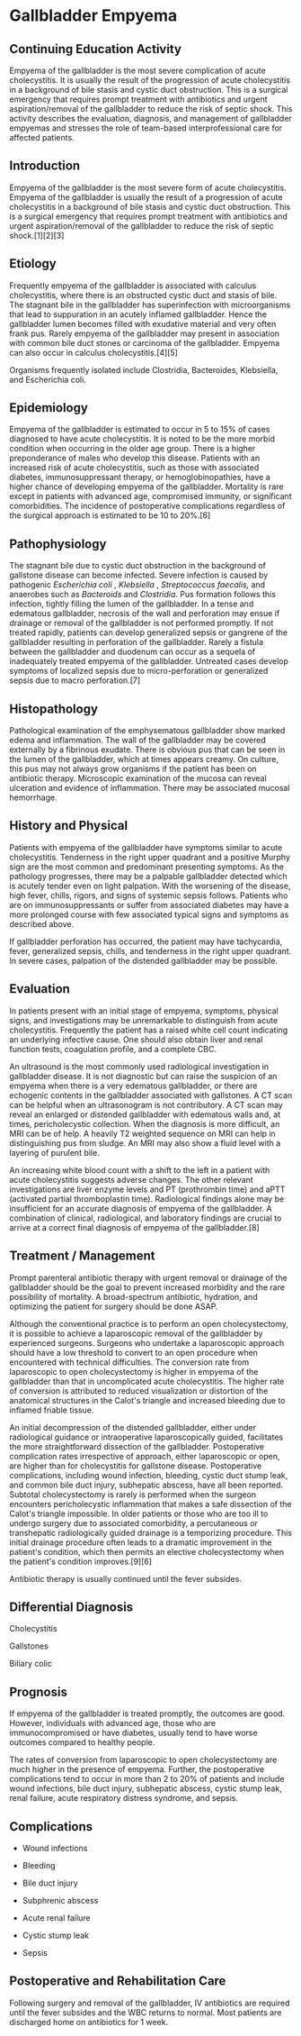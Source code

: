 # Gallbladder Empyema
## Continuing Education Activity

Empyema of the gallbladder is the most severe complication of acute cholecystitis. It is usually the result of the progression of acute cholecystitis in a background of bile stasis and cystic duct obstruction. This is a surgical emergency that requires prompt treatment with antibiotics and urgent aspiration/removal of the gallbladder to reduce the risk of septic shock. This activity describes the evaluation, diagnosis, and management of gallbladder empyemas and stresses the role of team-based interprofessional care for affected patients.

## Introduction

Empyema of the gallbladder is the most severe form of acute cholecystitis. Empyema of the gallbladder is usually the result of a progression of acute cholecystitis in a background of bile stasis and cystic duct obstruction. This is a surgical emergency that requires prompt treatment with antibiotics and urgent aspiration/removal of the gallbladder to reduce the risk of septic shock.[1][2][3]

## Etiology

Frequently empyema of the gallbladder is associated with calculus cholecystitis, where there is an obstructed cystic duct and stasis of bile. The stagnant bile in the gallbladder has superinfection with microorganisms that lead to suppuration in an acutely inflamed gallbladder. Hence the gallbladder lumen becomes filled with exudative material and very often frank pus. Rarely empyema of the gallbladder may present in association with common bile duct stones or carcinoma of the gallbladder. Empyema can also occur in calculus cholecystitis.[4][5]

Organisms frequently isolated include Clostridia, Bacteroides, Klebsiella, and Escherichia coli.

## Epidemiology

Empyema of the gallbladder is estimated to occur in 5 to 15% of cases diagnosed to have acute cholecystitis. It is noted to be the more morbid condition when occurring in the older age group. There is a higher preponderance of males who develop this disease. Patients with an increased risk of acute cholecystitis, such as those with associated diabetes, immunosuppressant therapy, or hemoglobinopathies, have a higher chance of developing empyema of the gallbladder. Mortality is rare except in patients with advanced age, compromised immunity, or significant comorbidities. The incidence of postoperative complications regardless of the surgical approach is estimated to be 10 to 20%.[6]

## Pathophysiology

The stagnant bile due to cystic duct obstruction in the background of gallstone disease can become infected. Severe infection is caused by pathogenic  _Escherichia coli_ , _Klebsiella_ ,  _Streptococcus faecalis,_ and anaerobes such as _Bacteroids_ and _Clostridia_. Pus formation follows this infection, tightly filling the lumen of the gallbladder. In a tense and edematous gallbladder, necrosis of the wall and perforation may ensue if drainage or removal of the gallbladder is not performed promptly. If not treated rapidly, patients can develop generalized sepsis or gangrene of the gallbladder resulting in perforation of the gallbladder. Rarely a fistula between the gallbladder and duodenum can occur as a sequela of inadequately treated empyema of the gallbladder. Untreated cases develop symptoms of localized sepsis due to micro-perforation or generalized sepsis due to macro perforation.[7]

## Histopathology

Pathological examination of the emphysematous gallbladder show marked edema and inflammation. The wall of the gallbladder may be covered externally by a fibrinous exudate. There is obvious pus that can be seen in the lumen of the gallbladder, which at times appears creamy. On culture, this pus may not always grow organisms if the patient has been on antibiotic therapy. Microscopic examination of the mucosa can reveal ulceration and evidence of inflammation. There may be associated mucosal hemorrhage.

## History and Physical

Patients with empyema of the gallbladder have symptoms similar to acute cholecystitis. Tenderness in the right upper quadrant and a positive Murphy sign are the most common and predominant presenting symptoms. As the pathology progresses, there may be a palpable gallbladder detected which is acutely tender even on light palpation. With the worsening of the disease, high fever, chills, rigors, and signs of systemic sepsis follows. Patients who are on immunosuppressants or suffer from associated diabetes may have a more prolonged course with few associated typical signs and symptoms as described above.

If gallbladder perforation has occurred, the patient may have tachycardia, fever, generalized sepsis, chills, and tenderness in the right upper quadrant. In severe cases, palpation of the distended gallbladder may be possible.

## Evaluation

In patients present with an initial stage of empyema, symptoms, physical signs, and investigations may be unremarkable to distinguish from acute cholecystitis. Frequently the patient has a raised white cell count indicating an underlying infective cause. One should also obtain liver and renal function tests, coagulation profile, and a complete CBC.

An ultrasound is the most commonly used radiological investigation in gallbladder disease. It is not diagnostic but can raise the suspicion of an empyema when there is a very edematous gallbladder, or there are echogenic contents in the gallbladder associated with gallstones. A CT scan can be helpful when an ultrasonogram is not contributory. A CT scan may reveal an enlarged or distended gallbladder with edematous walls and, at times, pericholecystic collection. When the diagnosis is more difficult, an MRI can be of help. A heavily T2 weighted sequence on MRI can help in distinguishing pus from sludge. An MRI may also show a fluid level with a layering of purulent bile.

An increasing white blood count with a shift to the left in a patient with acute cholecystitis suggests adverse changes. The other relevant investigations are liver enzyme levels and PT (prothrombin time) and aPTT (activated partial thromboplastin time). Radiological findings alone may be insufficient for an accurate diagnosis of empyema of the gallbladder. A combination of clinical, radiological, and laboratory findings are crucial to arrive at a correct final diagnosis of empyema of the gallbladder.[8]

## Treatment / Management

Prompt parenteral antibiotic therapy with urgent removal or drainage of the gallbladder should be the goal to prevent increased morbidity and the rare possibility of mortality. A broad-spectrum antibiotic, hydration, and optimizing the patient for surgery should be done ASAP.

Although the conventional practice is to perform an open cholecystectomy, it is possible to achieve a laparoscopic removal of the gallbladder by experienced surgeons. Surgeons who undertake a laparoscopic approach should have a low threshold to convert to an open procedure when encountered with technical difficulties. The conversion rate from laparoscopic to open cholecystectomy is higher in empyema of the gallbladder than that in uncomplicated acute cholecystitis. The higher rate of conversion is attributed to reduced visualization or distortion of the anatomical structures in the Calot's triangle and increased bleeding due to inflamed friable tissue.

An initial decompression of the distended gallbladder, either under radiological guidance or intraoperative laparoscopically guided, facilitates the more straightforward dissection of the gallbladder. Postoperative complication rates irrespective of approach, either laparoscopic or open, are higher than for cholecystitis for gallstone disease. Postoperative complications, including wound infection, bleeding, cystic duct stump leak, and common bile duct injury, subhepatic abscess, have all been reported. Subtotal cholecystectomy is rarely is performed when the surgeon encounters pericholecystic inflammation that makes a safe dissection of the Calot's triangle impossible. In older patients or those who are too ill to undergo surgery due to associated comorbidity, a percutaneous or transhepatic radiologically guided drainage is a temporizing procedure. This initial drainage procedure often leads to a dramatic improvement in the patient's condition, which then permits an elective cholecystectomy when the patient's condition improves.[9][6]

Antibiotic therapy is usually continued until the fever subsides.

## Differential Diagnosis

Cholecystitis

Gallstones

Biliary colic

## Prognosis

If empyema of the gallbladder is treated promptly, the outcomes are good. However, individuals with advanced age, those who are immunocompromised or have diabetes, usually tend to have worse outcomes compared to healthy people.

The rates of conversion from laparoscopic to open cholecystectomy are much higher in the presence of empyema. Further, the postoperative complications tend to occur in more than 2 to 20% of patients and include wound infections, bile duct injury, subhepatic abscess, cystic stump leak, renal failure, acute respiratory distress syndrome, and sepsis.

## Complications

  * Wound infections

  * Bleeding

  * Bile duct injury

  * Subphrenic abscess

  * Acute renal failure

  * Cystic stump leak

  * Sepsis

## Postoperative and Rehabilitation Care

Following surgery and removal of the gallbladder, IV antibiotics are required until the fever subsides and the WBC returns to normal. Most patients are discharged home on antibiotics for 1 week.

